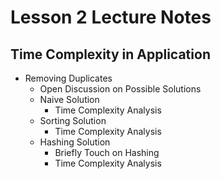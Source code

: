 # Lesson 2 Lecture Notes

## Time Complexity in Application

- Removing Duplicates
  - Open Discussion on Possible Solutions
  - Naive Solution
    - Time Complexity Analysis
  - Sorting Solution
    - Time Complexity Analysis
  - Hashing Solution
    - Briefly Touch on Hashing
    - Time Complexity Analysis
